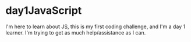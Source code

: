 # day1JavaScript
I'm here to learn about JS, this is my first coding challenge, and I'm a day 1 learner. I'm trying to get as much help/assistance as I can. 
